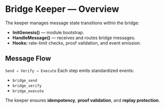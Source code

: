 # Bridge Keeper — Overview

The keeper manages message state transitions within the bridge:

- **InitGenesis()** — module bootstrap.
- **HandleMessage()** — receives and routes bridge messages.
- **Hooks:** rate-limit checks, proof validation, and event emission.

## Message Flow

`Send → Verify → Execute`
Each step emits standardized events:

- `bridge_send`
- `bridge_verify`
- `bridge_execute`

The keeper ensures **idempotency**, **proof validation**, and **replay protection**.
